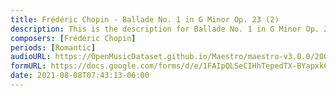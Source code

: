 ```yaml
---
title: Frédéric Chopin - Ballade No. 1 in G Minor Op. 23 (2)
description: This is the description for Ballade No. 1 in G Minor Op. 23 by Frédéric Chopin
composers: [Frédéric Chopin]
periods: [Romantic]
audioURL: https://OpenMusicDataset.github.io/Maestro/maestro-v3.0.0/2004/MIDI-Unprocessed_SMF_17_R1_2004_01-03_ORIG_MID--AUDIO_17_R1_2004_06_Track06_wav.midi
formURL: https://docs.google.com/forms/d/e/1FAIpQLSeCIHhTepedTX-BYapxkCRYDtfsWTPJfF11fpgFNQvDA2uQ7w/viewform
date: 2021-08-08T07:43:13-06:00
---
```

